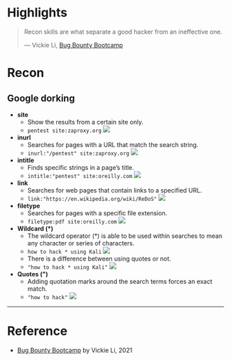# Highlights
> Recon skills are what separate a good hacker from an ineffective one.
>
> — Vickie Li, [Bug Bounty Bootcamp](https://nostarch.com/bug-bounty-bootcamp)


# Recon
## Google dorking
- **site**
    -  Show the results from a certain site only. 
    - `pentest site:zaproxy.org`
    ![](./screeshots/01.png)
- **inurl**
    - Searches for pages with a URL that match the search string. 
    - `inurl:"/pentest" site:zaproxy.org`
    ![](./screeshots/02.png)
- **intitle**
    - Finds specific strings in a page’s title.
    - `intitle:"pentest" site:oreilly.com`
    ![](./screeshots/03.png)
- **link**
    - Searches for web pages that contain links to a specified URL.
    - `link:"https://en.wikipedia.org/wiki/ReDoS"`
    ![](./screeshots/04.png)
- **filetype**
    - Searches for pages with a specific file extension.
    - `filetype:pdf site:oreilly.com`
    ![](./screeshots/05.png)
- **Wildcard (*)**
    - The wildcard operator (*) is able to be used within searches to mean any character or series of characters.
    - `how to hack * using Kali`
    ![](./screeshots/06.png)
    - There is a difference between using quotes or not.
    - `"how to hack * using Kali"`
    ![](./screeshots/07.png)
- **Quotes (")**
    - Adding quotation marks around the search terms forces an exact match.
    - `"how to hack"`
    ![](./screeshots/08.png)
    



---

# Reference
- [Bug Bounty Bootcamp](https://nostarch.com/bug-bounty-bootcamp) by Vickie Li, 2021